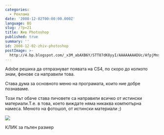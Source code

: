 ```yaml
---
categories:
  - Реклама
date: '2008-12-02T00:00:00.000Z'
language: BG
slug: /?p=21
title: Жив Photoshop
published: true
summary: ''
id: 2008-12-02-zhiv-photoshop
postImage: >-
  http://4.bp.blogspot.com/_x3M_abAXB6Y/STT87dK8yyI/AAAAAAAADUc/AfpjMnslSGk/s320/3044859097_cdffb7b2d8_b.jpg
---
```


Adobe решиха да отпразнуват появата на CS4, по скоро до колкото знам, фенове са направили това.


Става дума за основното меню на програмата, които ние добре познаваме.


Този път обаче става пичовете са направили всичко от истински материали.Т.е. в това, което виждате няма никаква компютърна намеса. Менюто на фотошоп, от истински материали ;)

![](http://4.bp.blogspot.com/_x3M_abAXB6Y/STT87dK8yyI/AAAAAAAADUc/AfpjMnslSGk/s320/3044859097_cdffb7b2d8_b.jpg)


КЛИК за пълен размер
